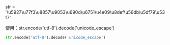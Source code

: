  str = '\\u5927\\u77f3\\u8857\\u9053\\u690d\\u6751\\u4e09\\u8def\\u56db\\u5df79\\u53f7'

使用：str.encode('utf-8').decode('unicode_escape')

```python
str.encode('utf-8').decode('unicode_escape')
```

